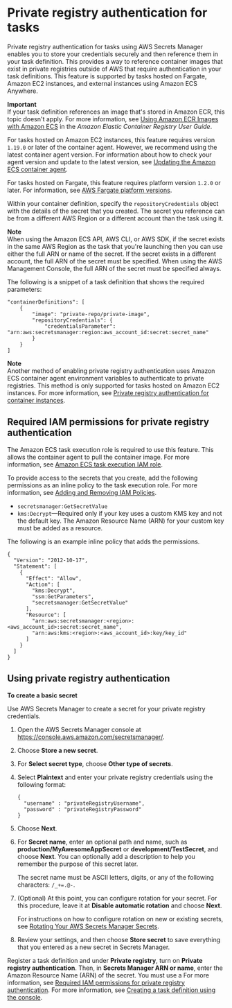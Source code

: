 # Private registry authentication for tasks<a name="private-auth"></a>

Private registry authentication for tasks using AWS Secrets Manager enables you to store your credentials securely and then reference them in your task definition\. This provides a way to reference container images that exist in private registries outside of AWS that require authentication in your task definitions\. This feature is supported by tasks hosted on Fargate, Amazon EC2 instances, and external instances using Amazon ECS Anywhere\.

**Important**  
If your task definition references an image that's stored in Amazon ECR, this topic doesn't apply\. For more information, see [Using Amazon ECR Images with Amazon ECS](https://docs.aws.amazon.com/AmazonECR/latest/userguide/ECR_on_ECS.html) in the *Amazon Elastic Container Registry User Guide*\.

For tasks hosted on Amazon EC2 instances, this feature requires version `1.19.0` or later of the container agent\. However, we recommend using the latest container agent version\. For information about how to check your agent version and update to the latest version, see [Updating the Amazon ECS container agent](ecs-agent-update.md)\.

For tasks hosted on Fargate, this feature requires platform version `1.2.0` or later\. For information, see [AWS Fargate platform versions](platform_versions.md)\.

Within your container definition, specify the `repositoryCredentials` object with the details of the secret that you created\. The secret you reference can be from a different AWS Region or a different account than the task using it\.

**Note**  
When using the Amazon ECS API, AWS CLI, or AWS SDK, if the secret exists in the same AWS Region as the task that you're launching then you can use either the full ARN or name of the secret\. If the secret exists in a different account, the full ARN of the secret must be specified\. When using the AWS Management Console, the full ARN of the secret must be specified always\.

The following is a snippet of a task definition that shows the required parameters:

```
"containerDefinitions": [
    {
        "image": "private-repo/private-image",
        "repositoryCredentials": {
            "credentialsParameter": "arn:aws:secretsmanager:region:aws_account_id:secret:secret_name"
        }
    }
]
```

**Note**  
Another method of enabling private registry authentication uses Amazon ECS container agent environment variables to authenticate to private registries\. This method is only supported for tasks hosted on Amazon EC2 instances\. For more information, see [Private registry authentication for container instances](private-auth-container-instances.md)\.

## Required IAM permissions for private registry authentication<a name="private-auth-iam"></a>

The Amazon ECS task execution role is required to use this feature\. This allows the container agent to pull the container image\. For more information, see [Amazon ECS task execution IAM role](task_execution_IAM_role.md)\.

To provide access to the secrets that you create, add the following permissions as an inline policy to the task execution role\. For more information, see [Adding and Removing IAM Policies](https://docs.aws.amazon.com/IAM/latest/UserGuide/access_policies_manage-attach-detach.html)\.
+ `secretsmanager:GetSecretValue`
+ `kms:Decrypt`—Required only if your key uses a custom KMS key and not the default key\. The Amazon Resource Name \(ARN\) for your custom key must be added as a resource\.

The following is an example inline policy that adds the permissions\.

```
{
  "Version": "2012-10-17",
  "Statement": [
    {
      "Effect": "Allow",
      "Action": [
        "kms:Decrypt",
        "ssm:GetParameters",
        "secretsmanager:GetSecretValue"
      ],
      "Resource": [
        "arn:aws:secretsmanager:<region>:<aws_account_id>:secret:secret_name",
        "arn:aws:kms:<region>:<aws_account_id>:key/key_id"     
      ]
    }
  ]
}
```

## Using private registry authentication<a name="private-auth-enable"></a>

**To create a basic secret**

Use AWS Secrets Manager to create a secret for your private registry credentials\.

1. Open the AWS Secrets Manager console at [https://console\.aws\.amazon\.com/secretsmanager/](https://console.aws.amazon.com/secretsmanager/)\.

1. Choose **Store a new secret**\.

1. For **Select secret type**, choose **Other type of secrets**\.

1. Select **Plaintext** and enter your private registry credentials using the following format:

   ```
   {
     "username" : "privateRegistryUsername",
     "password" : "privateRegistryPassword"
   }
   ```

1. Choose **Next**\.

1. For **Secret name**, enter an optional path and name, such as **production/MyAwesomeAppSecret** or **development/TestSecret**, and choose **Next**\. You can optionally add a description to help you remember the purpose of this secret later\.

   The secret name must be ASCII letters, digits, or any of the following characters: `/_+=.@-`\.

1. \(Optional\) At this point, you can configure rotation for your secret\. For this procedure, leave it at **Disable automatic rotation** and choose **Next**\.

   For instructions on how to configure rotation on new or existing secrets, see [Rotating Your AWS Secrets Manager Secrets](https://docs.aws.amazon.com/secretsmanager/latest/userguide/rotating-secrets.html)\.

1. Review your settings, and then choose **Store secret** to save everything that you entered as a new secret in Secrets Manager\.

Register a task definition and under **Private registry**, turn on **Private registry authentication**\. Then, in **Secrets Manager ARN or name**, enter the Amazon Resource Name \(ARN\) of the secret\. You must use a For more information, see [Required IAM permissions for private registry authentication](#private-auth-iam)\. For more information, see [Creating a task definition using the console](create-task-definition.md)\.